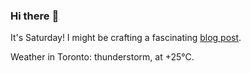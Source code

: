 ### Hi there :wave:

It's Saturday! I might be crafting a fascinating [blog post](https://www.benjaminwuethrich.dev).

Weather in Toronto: thunderstorm, at +25°C.
